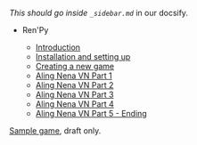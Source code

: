 *This should go inside `_sidebar.md`*  in our docsify.

- Ren'Py

  - [Introduction](introduction.md)
  - [Installation and setting up](installation.md)
  - [Creating a new game](creating_a_new_game.md)
  - [Aling Nena VN Part 1](scene1.md)
  - [Aling Nena VN Part 2](scene2.md)
  - [Aling Nena VN Part 3](scene3.md)
  - [Aling Nena VN Part 4](scene4.md)
  - [Aling Nena VN Part 5 - Ending](scene567.md)

[Sample game](game/), draft only.

